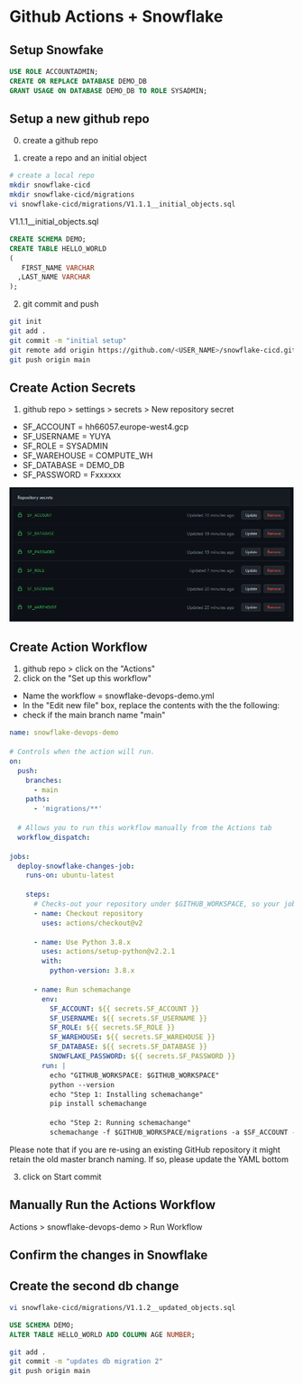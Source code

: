 # Github Actions + Snowflake

## Setup Snowfake

```sql
USE ROLE ACCOUNTADMIN;
CREATE OR REPLACE DATABASE DEMO_DB
GRANT USAGE ON DATABASE DEMO_DB TO ROLE SYSADMIN;
```

## Setup a new github repo

0. create a github repo

1. create a repo and an initial object
```bash
# create a local repo
mkdir snowflake-cicd
mkdir snowflake-cicd/migrations
vi snowflake-cicd/migrations/V1.1.1__initial_objects.sql
```

V1.1.1__initial_objects.sql
```sql
CREATE SCHEMA DEMO;
CREATE TABLE HELLO_WORLD
(
   FIRST_NAME VARCHAR
  ,LAST_NAME VARCHAR
);
```
2. git commit and push
```bash
git init
git add .
git commit -m "initial setup"
git remote add origin https://github.com/<USER_NAME>/snowflake-cicd.git
git push origin main
```

## Create Action Secrets
1. github repo > settings > secrets > New repository secret

- SF_ACCOUNT = hh66057.europe-west4.gcp
- SF_USERNAME = YUYA
- SF_ROLE = SYSADMIN
- SF_WAREHOUSE = COMPUTE_WH
- SF_DATABASE = DEMO_DB
- SF_PASSWORD = Fxxxxxx


![GitHub Logo](/images/actions-secrets.png)

## Create Action Workflow

1. github repo > click on the "Actions" 
2. click on the "Set up this workflow"

- Name the workflow = snowflake-devops-demo.yml
- In the "Edit new file" box, replace the contents with the the following:
- check if the main branch name "main"
```yml
name: snowflake-devops-demo

# Controls when the action will run. 
on:
  push:
    branches:
      - main
    paths:
      - 'migrations/**'

  # Allows you to run this workflow manually from the Actions tab
  workflow_dispatch:

jobs:
  deploy-snowflake-changes-job:
    runs-on: ubuntu-latest

    steps:
      # Checks-out your repository under $GITHUB_WORKSPACE, so your job can access it
      - name: Checkout repository
        uses: actions/checkout@v2

      - name: Use Python 3.8.x
        uses: actions/setup-python@v2.2.1
        with:
          python-version: 3.8.x

      - name: Run schemachange
        env:
          SF_ACCOUNT: ${{ secrets.SF_ACCOUNT }}
          SF_USERNAME: ${{ secrets.SF_USERNAME }}
          SF_ROLE: ${{ secrets.SF_ROLE }}
          SF_WAREHOUSE: ${{ secrets.SF_WAREHOUSE }}
          SF_DATABASE: ${{ secrets.SF_DATABASE }}
          SNOWFLAKE_PASSWORD: ${{ secrets.SF_PASSWORD }}
        run: |
          echo "GITHUB_WORKSPACE: $GITHUB_WORKSPACE"
          python --version
          echo "Step 1: Installing schemachange"
          pip install schemachange
          
          echo "Step 2: Running schemachange"
          schemachange -f $GITHUB_WORKSPACE/migrations -a $SF_ACCOUNT -u $SF_USERNAME -r $SF_ROLE -w $SF_WAREHOUSE -d $SF_DATABASE -c $SF_DATABASE.SCHEMACHANGE.CHANGE_HISTORY --create-change-history-table
```

Please note that if you are re-using an existing GitHub repository it might retain the old master branch naming. If so, please update the YAML bottom

3. click on Start commit

## Manually Run the Actions Workflow
Actions > snowflake-devops-demo > Run Workflow


## Confirm the changes in Snowflake

## Create the second db change
```bash
vi snowflake-cicd/migrations/V1.1.2__updated_objects.sql
```

```sql
USE SCHEMA DEMO;
ALTER TABLE HELLO_WORLD ADD COLUMN AGE NUMBER;
```

```bash
git add .
git commit -m "updates db migration 2"
git push origin main
